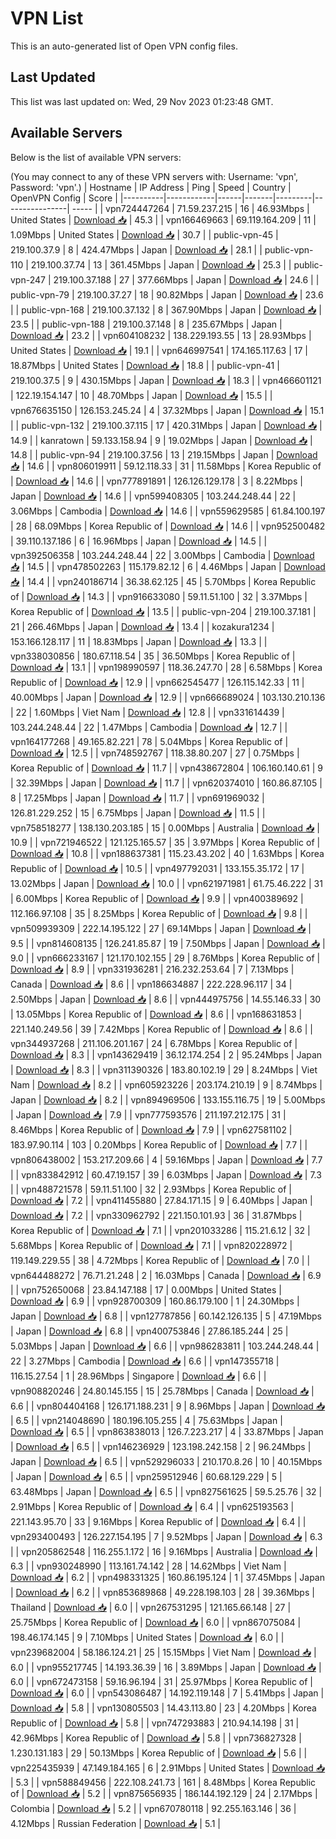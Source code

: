 # VPN List

This is an auto-generated list of Open VPN config files.

## Last Updated

This list was last updated on: Wed, 29 Nov 2023 01:23:48 GMT.

## Available Servers

Below is the list of available VPN servers:

(You may connect to any of these VPN servers with: Username: 'vpn', Password: 'vpn'.)
| Hostname | IP Address | Ping | Speed | Country | OpenVPN Config | Score |
|----------|------------|------|-------|---------|----------------| ----- |
| vpn724447264 | 71.59.237.215 | 16 | 46.93Mbps | United States | [Download 📥](./configs/server_0_US.ovpn) | 45.3 |
| vpn166469663 | 69.119.164.209 | 11 | 1.09Mbps | United States | [Download 📥](./configs/server_1_US.ovpn) | 30.7 |
| public-vpn-45 | 219.100.37.9 | 8 | 424.47Mbps | Japan | [Download 📥](./configs/server_2_JP.ovpn) | 28.1 |
| public-vpn-110 | 219.100.37.74 | 13 | 361.45Mbps | Japan | [Download 📥](./configs/server_3_JP.ovpn) | 25.3 |
| public-vpn-247 | 219.100.37.188 | 27 | 377.66Mbps | Japan | [Download 📥](./configs/server_4_JP.ovpn) | 24.6 |
| public-vpn-79 | 219.100.37.27 | 18 | 90.82Mbps | Japan | [Download 📥](./configs/server_5_JP.ovpn) | 23.6 |
| public-vpn-168 | 219.100.37.132 | 8 | 367.90Mbps | Japan | [Download 📥](./configs/server_6_JP.ovpn) | 23.5 |
| public-vpn-188 | 219.100.37.148 | 8 | 235.67Mbps | Japan | [Download 📥](./configs/server_7_JP.ovpn) | 23.2 |
| vpn604108232 | 138.229.193.55 | 13 | 28.93Mbps | United States | [Download 📥](./configs/server_8_US.ovpn) | 19.1 |
| vpn646997541 | 174.165.117.63 | 17 | 18.87Mbps | United States | [Download 📥](./configs/server_9_US.ovpn) | 18.8 |
| public-vpn-41 | 219.100.37.5 | 9 | 430.15Mbps | Japan | [Download 📥](./configs/server_10_JP.ovpn) | 18.3 |
| vpn466601121 | 122.19.154.147 | 10 | 48.70Mbps | Japan | [Download 📥](./configs/server_11_JP.ovpn) | 15.5 |
| vpn676635150 | 126.153.245.24 | 4 | 37.32Mbps | Japan | [Download 📥](./configs/server_12_JP.ovpn) | 15.1 |
| public-vpn-132 | 219.100.37.115 | 17 | 420.31Mbps | Japan | [Download 📥](./configs/server_13_JP.ovpn) | 14.9 |
| kanratown | 59.133.158.94 | 9 | 19.02Mbps | Japan | [Download 📥](./configs/server_14_JP.ovpn) | 14.8 |
| public-vpn-94 | 219.100.37.56 | 13 | 219.15Mbps | Japan | [Download 📥](./configs/server_15_JP.ovpn) | 14.6 |
| vpn806019911 | 59.12.118.33 | 31 | 11.58Mbps | Korea Republic of | [Download 📥](./configs/server_16_KR.ovpn) | 14.6 |
| vpn777891891 | 126.126.129.178 | 3 | 8.22Mbps | Japan | [Download 📥](./configs/server_17_JP.ovpn) | 14.6 |
| vpn599408305 | 103.244.248.44 | 22 | 3.06Mbps | Cambodia | [Download 📥](./configs/server_18_KH.ovpn) | 14.6 |
| vpn559629585 | 61.84.100.197 | 28 | 68.09Mbps | Korea Republic of | [Download 📥](./configs/server_19_KR.ovpn) | 14.6 |
| vpn952500482 | 39.110.137.186 | 6 | 16.96Mbps | Japan | [Download 📥](./configs/server_20_JP.ovpn) | 14.5 |
| vpn392506358 | 103.244.248.44 | 22 | 3.00Mbps | Cambodia | [Download 📥](./configs/server_21_KH.ovpn) | 14.5 |
| vpn478502263 | 115.179.82.12 | 6 | 4.46Mbps | Japan | [Download 📥](./configs/server_22_JP.ovpn) | 14.4 |
| vpn240186714 | 36.38.62.125 | 45 | 5.70Mbps | Korea Republic of | [Download 📥](./configs/server_23_KR.ovpn) | 14.3 |
| vpn916633080 | 59.11.51.100 | 32 | 3.37Mbps | Korea Republic of | [Download 📥](./configs/server_24_KR.ovpn) | 13.5 |
| public-vpn-204 | 219.100.37.181 | 21 | 266.46Mbps | Japan | [Download 📥](./configs/server_25_JP.ovpn) | 13.4 |
| kozakura1234 | 153.166.128.117 | 11 | 18.83Mbps | Japan | [Download 📥](./configs/server_26_JP.ovpn) | 13.3 |
| vpn338030856 | 180.67.118.54 | 35 | 36.50Mbps | Korea Republic of | [Download 📥](./configs/server_27_KR.ovpn) | 13.1 |
| vpn198990597 | 118.36.247.70 | 28 | 6.58Mbps | Korea Republic of | [Download 📥](./configs/server_28_KR.ovpn) | 12.9 |
| vpn662545477 | 126.115.142.33 | 11 | 40.00Mbps | Japan | [Download 📥](./configs/server_29_JP.ovpn) | 12.9 |
| vpn666689024 | 103.130.210.136 | 22 | 1.60Mbps | Viet Nam | [Download 📥](./configs/server_30_VN.ovpn) | 12.8 |
| vpn331614439 | 103.244.248.44 | 22 | 1.47Mbps | Cambodia | [Download 📥](./configs/server_31_KH.ovpn) | 12.7 |
| vpn164177268 | 49.165.82.221 | 78 | 5.04Mbps | Korea Republic of | [Download 📥](./configs/server_32_KR.ovpn) | 12.5 |
| vpn748592767 | 118.38.80.207 | 27 | 0.75Mbps | Korea Republic of | [Download 📥](./configs/server_33_KR.ovpn) | 11.7 |
| vpn438672804 | 106.160.140.61 | 9 | 32.39Mbps | Japan | [Download 📥](./configs/server_34_JP.ovpn) | 11.7 |
| vpn620374010 | 160.86.87.105 | 8 | 17.25Mbps | Japan | [Download 📥](./configs/server_35_JP.ovpn) | 11.7 |
| vpn691969032 | 126.81.229.252 | 15 | 6.75Mbps | Japan | [Download 📥](./configs/server_36_JP.ovpn) | 11.5 |
| vpn758518277 | 138.130.203.185 | 15 | 0.00Mbps | Australia | [Download 📥](./configs/server_37_AU.ovpn) | 10.9 |
| vpn721946522 | 121.125.165.57 | 35 | 3.97Mbps | Korea Republic of | [Download 📥](./configs/server_38_KR.ovpn) | 10.8 |
| vpn188637381 | 115.23.43.202 | 40 | 1.63Mbps | Korea Republic of | [Download 📥](./configs/server_39_KR.ovpn) | 10.5 |
| vpn497792031 | 133.155.35.172 | 17 | 13.02Mbps | Japan | [Download 📥](./configs/server_40_JP.ovpn) | 10.0 |
| vpn621971981 | 61.75.46.222 | 31 | 6.00Mbps | Korea Republic of | [Download 📥](./configs/server_41_KR.ovpn) | 9.9 |
| vpn400389692 | 112.166.97.108 | 35 | 8.25Mbps | Korea Republic of | [Download 📥](./configs/server_42_KR.ovpn) | 9.8 |
| vpn509939309 | 222.14.195.122 | 27 | 69.14Mbps | Japan | [Download 📥](./configs/server_43_JP.ovpn) | 9.5 |
| vpn814608135 | 126.241.85.87 | 19 | 7.50Mbps | Japan | [Download 📥](./configs/server_44_JP.ovpn) | 9.0 |
| vpn666233167 | 121.170.102.155 | 29 | 8.76Mbps | Korea Republic of | [Download 📥](./configs/server_45_KR.ovpn) | 8.9 |
| vpn331936281 | 216.232.253.64 | 7 | 7.13Mbps | Canada | [Download 📥](./configs/server_46_CA.ovpn) | 8.6 |
| vpn186634887 | 222.228.96.117 | 34 | 2.50Mbps | Japan | [Download 📥](./configs/server_47_JP.ovpn) | 8.6 |
| vpn444975756 | 14.55.146.33 | 30 | 13.05Mbps | Korea Republic of | [Download 📥](./configs/server_48_KR.ovpn) | 8.6 |
| vpn168631853 | 221.140.249.56 | 39 | 7.42Mbps | Korea Republic of | [Download 📥](./configs/server_49_KR.ovpn) | 8.6 |
| vpn344937268 | 211.106.201.167 | 24 | 6.78Mbps | Korea Republic of | [Download 📥](./configs/server_50_KR.ovpn) | 8.3 |
| vpn143629419 | 36.12.174.254 | 2 | 95.24Mbps | Japan | [Download 📥](./configs/server_51_JP.ovpn) | 8.3 |
| vpn311390326 | 183.80.102.19 | 29 | 8.24Mbps | Viet Nam | [Download 📥](./configs/server_52_VN.ovpn) | 8.2 |
| vpn605923226 | 203.174.210.19 | 9 | 8.74Mbps | Japan | [Download 📥](./configs/server_53_JP.ovpn) | 8.2 |
| vpn894969506 | 133.155.116.75 | 19 | 5.00Mbps | Japan | [Download 📥](./configs/server_54_JP.ovpn) | 7.9 |
| vpn777593576 | 211.197.212.175 | 31 | 8.46Mbps | Korea Republic of | [Download 📥](./configs/server_55_KR.ovpn) | 7.9 |
| vpn627581102 | 183.97.90.114 | 103 | 0.20Mbps | Korea Republic of | [Download 📥](./configs/server_56_KR.ovpn) | 7.7 |
| vpn806438002 | 153.217.209.66 | 4 | 59.16Mbps | Japan | [Download 📥](./configs/server_57_JP.ovpn) | 7.7 |
| vpn833842912 | 60.47.19.157 | 39 | 6.03Mbps | Japan | [Download 📥](./configs/server_58_JP.ovpn) | 7.3 |
| vpn488721578 | 59.11.51.100 | 32 | 2.93Mbps | Korea Republic of | [Download 📥](./configs/server_59_KR.ovpn) | 7.2 |
| vpn411455880 | 27.84.171.15 | 9 | 6.40Mbps | Japan | [Download 📥](./configs/server_60_JP.ovpn) | 7.2 |
| vpn330962792 | 221.150.101.93 | 36 | 31.87Mbps | Korea Republic of | [Download 📥](./configs/server_61_KR.ovpn) | 7.1 |
| vpn201033286 | 115.21.6.12 | 32 | 5.68Mbps | Korea Republic of | [Download 📥](./configs/server_62_KR.ovpn) | 7.1 |
| vpn820228972 | 119.149.229.55 | 38 | 4.72Mbps | Korea Republic of | [Download 📥](./configs/server_63_KR.ovpn) | 7.0 |
| vpn644488272 | 76.71.21.248 | 2 | 16.03Mbps | Canada | [Download 📥](./configs/server_64_CA.ovpn) | 6.9 |
| vpn752650068 | 23.84.147.188 | 17 | 0.00Mbps | United States | [Download 📥](./configs/server_65_US.ovpn) | 6.9 |
| vpn928700309 | 160.86.179.100 | 1 | 24.30Mbps | Japan | [Download 📥](./configs/server_66_JP.ovpn) | 6.8 |
| vpn127787856 | 60.142.126.135 | 5 | 47.19Mbps | Japan | [Download 📥](./configs/server_67_JP.ovpn) | 6.8 |
| vpn400753846 | 27.86.185.244 | 25 | 5.03Mbps | Japan | [Download 📥](./configs/server_68_JP.ovpn) | 6.6 |
| vpn986283811 | 103.244.248.44 | 22 | 3.27Mbps | Cambodia | [Download 📥](./configs/server_69_KH.ovpn) | 6.6 |
| vpn147355718 | 116.15.27.54 | 1 | 28.96Mbps | Singapore | [Download 📥](./configs/server_70_SG.ovpn) | 6.6 |
| vpn908820246 | 24.80.145.155 | 15 | 25.78Mbps | Canada | [Download 📥](./configs/server_71_CA.ovpn) | 6.6 |
| vpn804404168 | 126.171.188.231 | 9 | 8.96Mbps | Japan | [Download 📥](./configs/server_72_JP.ovpn) | 6.5 |
| vpn214048690 | 180.196.105.255 | 4 | 75.63Mbps | Japan | [Download 📥](./configs/server_73_JP.ovpn) | 6.5 |
| vpn863838013 | 126.7.223.217 | 4 | 33.87Mbps | Japan | [Download 📥](./configs/server_74_JP.ovpn) | 6.5 |
| vpn146236929 | 123.198.242.158 | 2 | 96.24Mbps | Japan | [Download 📥](./configs/server_75_JP.ovpn) | 6.5 |
| vpn529296033 | 210.170.8.26 | 10 | 40.15Mbps | Japan | [Download 📥](./configs/server_76_JP.ovpn) | 6.5 |
| vpn259512946 | 60.68.129.229 | 5 | 63.48Mbps | Japan | [Download 📥](./configs/server_77_JP.ovpn) | 6.5 |
| vpn827561625 | 59.5.25.76 | 32 | 2.91Mbps | Korea Republic of | [Download 📥](./configs/server_78_KR.ovpn) | 6.4 |
| vpn625193563 | 221.143.95.70 | 33 | 9.16Mbps | Korea Republic of | [Download 📥](./configs/server_79_KR.ovpn) | 6.4 |
| vpn293400493 | 126.227.154.195 | 7 | 9.52Mbps | Japan | [Download 📥](./configs/server_80_JP.ovpn) | 6.3 |
| vpn205862548 | 116.255.1.172 | 16 | 9.16Mbps | Australia | [Download 📥](./configs/server_81_AU.ovpn) | 6.3 |
| vpn930248990 | 113.161.74.142 | 28 | 14.62Mbps | Viet Nam | [Download 📥](./configs/server_82_VN.ovpn) | 6.2 |
| vpn498331325 | 160.86.195.124 | 1 | 37.45Mbps | Japan | [Download 📥](./configs/server_83_JP.ovpn) | 6.2 |
| vpn853689868 | 49.228.198.103 | 28 | 39.36Mbps | Thailand | [Download 📥](./configs/server_84_TH.ovpn) | 6.0 |
| vpn267531295 | 121.165.66.148 | 27 | 25.75Mbps | Korea Republic of | [Download 📥](./configs/server_85_KR.ovpn) | 6.0 |
| vpn867075084 | 198.46.174.145 | 9 | 7.10Mbps | United States | [Download 📥](./configs/server_86_US.ovpn) | 6.0 |
| vpn239682004 | 58.186.124.21 | 25 | 15.15Mbps | Viet Nam | [Download 📥](./configs/server_87_VN.ovpn) | 6.0 |
| vpn955217745 | 14.193.36.39 | 16 | 3.89Mbps | Japan | [Download 📥](./configs/server_88_JP.ovpn) | 6.0 |
| vpn672473158 | 59.16.96.194 | 31 | 25.97Mbps | Korea Republic of | [Download 📥](./configs/server_89_KR.ovpn) | 6.0 |
| vpn543086487 | 14.192.119.148 | 7 | 5.41Mbps | Japan | [Download 📥](./configs/server_90_JP.ovpn) | 5.8 |
| vpn130805503 | 14.43.113.80 | 23 | 4.20Mbps | Korea Republic of | [Download 📥](./configs/server_91_KR.ovpn) | 5.8 |
| vpn747293883 | 210.94.14.198 | 31 | 42.96Mbps | Korea Republic of | [Download 📥](./configs/server_92_KR.ovpn) | 5.8 |
| vpn736827328 | 1.230.131.183 | 29 | 50.13Mbps | Korea Republic of | [Download 📥](./configs/server_93_KR.ovpn) | 5.6 |
| vpn225435939 | 47.149.184.165 | 6 | 2.91Mbps | United States | [Download 📥](./configs/server_94_US.ovpn) | 5.3 |
| vpn588849456 | 222.108.241.73 | 161 | 8.48Mbps | Korea Republic of | [Download 📥](./configs/server_95_KR.ovpn) | 5.2 |
| vpn875656935 | 186.144.192.129 | 24 | 2.17Mbps | Colombia | [Download 📥](./configs/server_96_CO.ovpn) | 5.2 |
| vpn670780118 | 92.255.163.146 | 36 | 4.12Mbps | Russian Federation | [Download 📥](./configs/server_97_RU.ovpn) | 5.1 |

